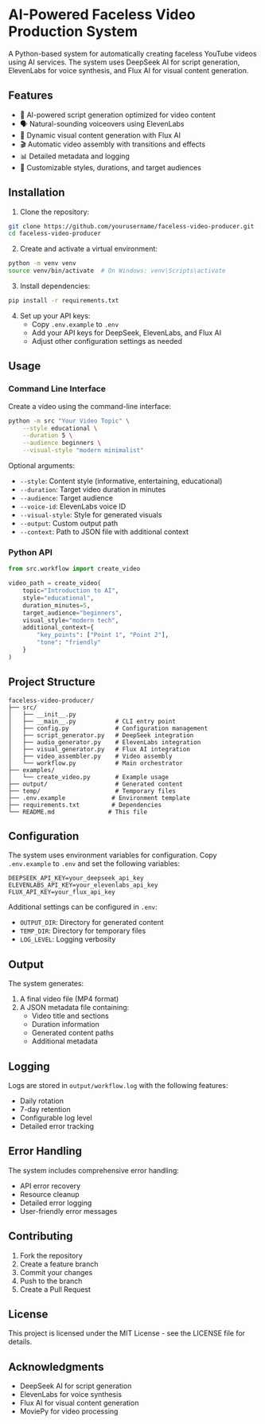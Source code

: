 # AI-Powered Faceless Video Production System

A Python-based system for automatically creating faceless YouTube videos using AI services. The system uses DeepSeek AI for script generation, ElevenLabs for voice synthesis, and Flux AI for visual content generation.

## Features

- 🤖 AI-powered script generation optimized for video content
- 🗣️ Natural-sounding voiceovers using ElevenLabs
- 🎨 Dynamic visual content generation with Flux AI
- 🎬 Automatic video assembly with transitions and effects
- 📊 Detailed metadata and logging
- 🎯 Customizable styles, durations, and target audiences

## Installation

1. Clone the repository:
```bash
git clone https://github.com/yourusername/faceless-video-producer.git
cd faceless-video-producer
```

2. Create and activate a virtual environment:
```bash
python -m venv venv
source venv/bin/activate  # On Windows: venv\Scripts\activate
```

3. Install dependencies:
```bash
pip install -r requirements.txt
```

4. Set up your API keys:
   - Copy `.env.example` to `.env`
   - Add your API keys for DeepSeek, ElevenLabs, and Flux AI
   - Adjust other configuration settings as needed

## Usage

### Command Line Interface

Create a video using the command-line interface:

```bash
python -m src "Your Video Topic" \
    --style educational \
    --duration 5 \
    --audience beginners \
    --visual-style "modern minimalist"
```

Optional arguments:
- `--style`: Content style (informative, entertaining, educational)
- `--duration`: Target video duration in minutes
- `--audience`: Target audience
- `--voice-id`: ElevenLabs voice ID
- `--visual-style`: Style for generated visuals
- `--output`: Custom output path
- `--context`: Path to JSON file with additional context

### Python API

```python
from src.workflow import create_video

video_path = create_video(
    topic="Introduction to AI",
    style="educational",
    duration_minutes=5,
    target_audience="beginners",
    visual_style="modern tech",
    additional_context={
        "key_points": ["Point 1", "Point 2"],
        "tone": "friendly"
    }
)
```

## Project Structure

```
faceless-video-producer/
├── src/
│   ├── __init__.py
│   ├── __main__.py           # CLI entry point
│   ├── config.py             # Configuration management
│   ├── script_generator.py   # DeepSeek integration
│   ├── audio_generator.py    # ElevenLabs integration
│   ├── visual_generator.py   # Flux AI integration
│   ├── video_assembler.py    # Video assembly
│   └── workflow.py           # Main orchestrator
├── examples/
│   └── create_video.py       # Example usage
├── output/                   # Generated content
├── temp/                     # Temporary files
├── .env.example             # Environment template
├── requirements.txt         # Dependencies
└── README.md               # This file
```

## Configuration

The system uses environment variables for configuration. Copy `.env.example` to `.env` and set the following variables:

```
DEEPSEEK_API_KEY=your_deepseek_api_key
ELEVENLABS_API_KEY=your_elevenlabs_api_key
FLUX_API_KEY=your_flux_api_key
```

Additional settings can be configured in `.env`:
- `OUTPUT_DIR`: Directory for generated content
- `TEMP_DIR`: Directory for temporary files
- `LOG_LEVEL`: Logging verbosity

## Output

The system generates:
1. A final video file (MP4 format)
2. A JSON metadata file containing:
   - Video title and sections
   - Duration information
   - Generated content paths
   - Additional metadata

## Logging

Logs are stored in `output/workflow.log` with the following features:
- Daily rotation
- 7-day retention
- Configurable log level
- Detailed error tracking

## Error Handling

The system includes comprehensive error handling:
- API error recovery
- Resource cleanup
- Detailed error logging
- User-friendly error messages

## Contributing

1. Fork the repository
2. Create a feature branch
3. Commit your changes
4. Push to the branch
5. Create a Pull Request

## License

This project is licensed under the MIT License - see the LICENSE file for details.

## Acknowledgments

- DeepSeek AI for script generation
- ElevenLabs for voice synthesis
- Flux AI for visual content generation
- MoviePy for video processing 